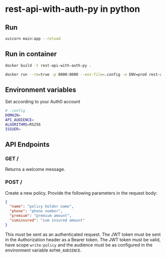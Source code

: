 # rest-api-with-auth-py in python

## Run

```bash
uvicorn main:app --reload
```

## Run in container

```bash
docker build -t rest-api-with-auth-py .

docker run --rm=true -p 8000:8000 --env-file=.config -e ENV=prod rest-api-with-auth-py
```

## Environment variables

Set according to your Auth0 account

```bash
# .config
DOMAIN=
API_AUDIENCE=
ALGORITHMS=RS256
ISSUER=
```

## API Endpoints

### GET /

Returns a welcome message.

### POST /

Create a new policy. Provide the following parameters in the request body:

```json
{
  "name": "policy holder name",
  "phone": "phone number",
  "premium": "premium amount",
  "suminsured": "sum insured amount" 
}
```

This must be sent as an authenticated request. The JWT token must be sent in the Authorization header as a Bearer token.
The JWT token must be valid, have scope `write:policy` and the audience must be as configured in the environment variable `AUTH0_AUDIENCE`.
